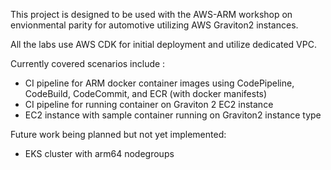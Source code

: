 This project is designed to be used with the AWS-ARM workshop on envionmental parity for automotive utilizing AWS Graviton2 instances.

All the labs use AWS CDK for initial deployment and utilize dedicated VPC.

Currently covered scenarios include :

* CI pipeline for ARM docker container images using CodePipeline, CodeBuild, CodeCommit, and ECR (with docker manifests)
* CI pipeline for running container on Graviton 2 EC2 instance
* EC2 instance with sample container running on Graviton2 instance type

Future work being planned but not yet implemented:

* EKS cluster with arm64 nodegroups
